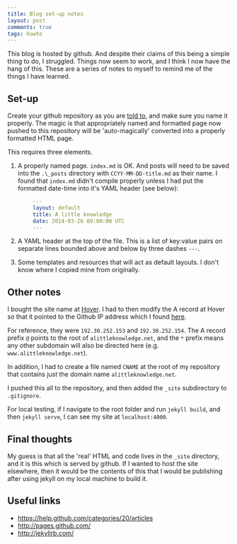 ```yaml
---
title: Blog set-up notes
layout: post
comments: true
tags: howto
---
```


This blog is hosted by github. And despite their claims of this being a simple thing to do, I struggled. Things now seem to work, and I think I now have the hang of this. These are a series of notes to myself to remind me of the things I have learned.

Set-up
------

Create your github repository as you are [told to](http://pages.github.com/), and make sure you name it properly. The magic is that appropriately named and formatted page now pushed to this repository will be 'auto-magically' converted into a properly formatted HTML page.

This requires three elements.

1. A properly named page. `index.md` is OK. And posts will need to be saved into the `.\_posts` directory with `CCYY-MM-DD-title.md` as their name. I found that `index.md` didn't compile properly unless I had put the formatted date-time into it's YAML header (see below):

```yaml
        ---
        layout: default
        title: A little knowledge
        date: 2014-03-26 09:00:00 UTC
        ---
```

2. A YAML header at the top of the file. This is a list of key:value pairs on separate lines bounded above and below by three dashes `---`.

3. Some templates and resources that will act as default layouts. I don't know where I copied mine from originally.


Other notes
-----------

I bought the site name at [Hover](www.hover.com). I had to then modify the A record at Hover so that it pointed to the Github IP address which I found [here](https://help.github.com/articles/my-custom-domain-isn-t-working).

For reference, they were `192.30.252.153` and `192.30.252.154`. The A record prefix `@` points to the root of `alittleknowledge.net`, and the `*` prefix means any other subdomain will also be directed here (e.g. `www.alittleknowledge.net`).

In addition, I had to create a file named `CNAME` at the root of my repository that contains just the domain name `alittleknowledge.net`.

I pushed this all to the repository, and then added the `_site` subdirectory to `.gitignore`.

For local testing, if I navigate to the root folder and run `jekyll build`, and then `jekyll serve`, I can see my site at `localhost:4000`.


Final thoughts
--------------

My guess is that all the 'real' HTML and code lives in the `_site` directory, and it is this which is served by github. If I wanted to host the site elsewhere, then it would be the contents of this that I would be publishing after using jekyll on my local machine to build it.

Useful links
------------

+ https://help.github.com/categories/20/articles
+ http://pages.github.com/
+ http://jekyllrb.com/


